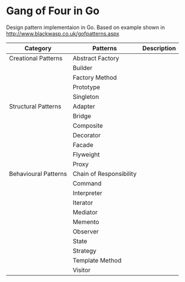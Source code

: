 # Gang of Four in Go
Design pattern implementaion in Go.
Based on example shown in http://www.blackwasp.co.uk/gofpatterns.aspx


| Category             | Patterns                | Description |
|----------------------|-------------------------|-------------|
| Creational Patterns  | Abstract Factory        |             |
|                      | Builder                 |             |
|                      | Factory Method          |             |
|                      | Prototype               |             |
|                      | Singleton               |             |
| Structural Patterns  | Adapter                 |             |
|                      | Bridge                  |             |
|                      | Composite               |             |
|                      | Decorator               |             |
|                      | Facade                  |             |
|                      | Flyweight               |             |
|                      | Proxy                   |             |
| Behavioural Patterns | Chain of Responsibility |             |
|                      | Command                 |             |
|                      | Interpreter             |             |
|                      | Iterator                |             |
|                      | Mediator                |             |
|                      | Memento                 |             |
|                      | Observer                |             |
|                      | State                   |             |
|                      | Strategy                |             |
|                      | Template Method         |             |
|                      | Visitor                 |             |
